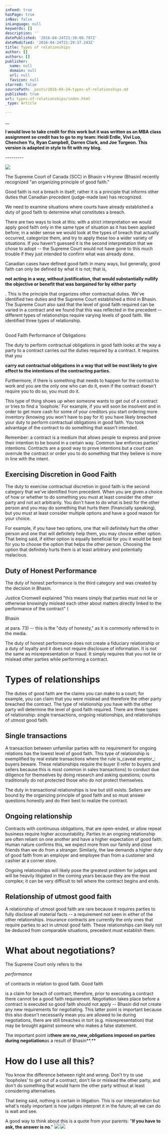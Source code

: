 ```yaml
---
inFeed: true
hasPage: true
inNav: false
inLanguage: null
keywords: []
description: ''
datePublished: '2016-04-24T21:30:08.797Z'
dateModified: '2016-04-24T21:29:37.243Z'
title: Types of relationships
author: []
authors: []
publisher:
  name: null
  domain: null
  url: null
  favicon: null
starred: false
sourcePath: _posts/2016-04-24-types-of-relationships.md
published: true
url: types-of-relationships/index.html
_type: Article

---
```

__

__I would love to take credit for this work but it was written as an MBA class assignment so credit has to go to my team: Heidi Erdle, Vivi Luo, Chenchen Yu, Ryan Campbell, Darren Clark, and Joe Turgeon. This version is adapted in style to fit with my blog.__

_---------_

![](https://the-grid-user-content.s3-us-west-2.amazonaws.com/95a7f934-7f08-4dfc-adcb-0203978fd7db.jpg)

The Supreme Court of Canada (SCC) in Bhasin v Hrynew (Bhasin) recently recognized "an organizing principle of good faith."

Good faith is not a breach in itself; rather it is a principle that informs other duties that Canadian precedent (judge-made law) has recognized.

We need to examine situations where courts have already established a duty of good faith to determine what constitutes a breach.

There are two ways to look at this: with a strict interpretation we would apply good faith only in the same type of situation as it has been applied before; in a wider sense we would look at the types of breach that actually occurred, categorize them, and try to apply these too a wider variety of situations. If you haven't guessed it is the second interpretation that we chose to adopt -- the Supreme Court would not have gone to this much trouble if they just intended to confirm what was already done.

Canadian cases have defined good faith in many ways, but generally, good faith can only be defined by what it is not; that is,

**not acting in a way, without justification, that would substantially nullify the objective or benefit that was bargained for by either party**

. This is the principle that organizes other contractual duties. We've identified two duties and the Supreme Court established a third in Bhasin. The Supreme Court also said that the level of good faith required can be varied in a contract and we found that this was reflected in the precedent -- different types of relationships require varying levels of good faith. We identified three types of relationship.

## 

Good Faith Performance of Obligations

The duty to perform contractual obligations in good faith looks at the way a party to a contract carries out the duties required by a contract. It requires that you

**carry out contractual obligations in a way that will be most likely to give effect to the intentions of the contracting parties.**

Furthermore, if there is something that needs to happen for the contract to work and you are the only one who can do it, even if the contract doesn't require you to do so, you must do it.

This type of thing shows up when someone wants to get out of a contract or tries to find a 'loophole.' For example, if you will soon be insolvent and in order to get more cash for some of your creditors you start ordering more inventory (knowing you won't have to pay for it) you have likely breached your duty to perform contractual obligations in good faith. You took advantage of the contract to do something that wasn't intended.

Remember: a contract is a medium that allows people to express and prove their intention to be bound in a certain way. Common law enforces parties' intentions. Contracts are a good way to prove intentions but a court can overrule the contract or order you to do something that they believe is more in line with the intent.

## Exercising Discretion in Good Faith

The duty to exercise contractual discretion in good faith is the second category that we've identified from precedent. When you are given a choice of how or whether to do something you must at least consider the other party and not act arbitrarily. You don't have to do what is best for the other person and you may do something that hurts them (financially speaking), but you must at least consider multiple options and have a good reason for your choice.

For example, if you have two options, one that will definitely hurt the other person and one that will definitely help them, you may choose either option. That being said, if either option is equally beneficial for you it would be best for you to choose the option that helps the other person. Choosing the option that definitely hurts them is at least arbitrary and potentially malacious.

## Duty of Honest Performance

The duty of honest performance is the third category and was created by the decision in Bhasin.

Justice Cromwell explained "this means simply that parties must not lie or otherwise knowingly mislead each other about matters directly linked to the performance of the contract" (

Bhasin

at para. 73) -- this is the "duty of honesty," as it is commonly referred to in the media. 

The duty of honest performance does not create a fiduciary relationship or a duty of loyalty and it does not require disclosure of information. It is not the same as misrepresentation or fraud. It simply requires that you not lie or mislead other parties while performing a contract.

# Types of relationships

The duties of good faith are the claims you can make to a court; for example, you can claim that you were mislead and therefore the other party breached the contract. The type of relationship you have with the other party will determine the level of good faith required. There are three types of relationship: single transactions, ongoing relationships, and relationships of utmost good faith.

## Single transactions

A transaction between unfamiliar parties with no requirement for ongoing relations has the lowest level of good faith. This type of relationship is exemplified by real estate transactions where the rule is_caveat emptor_: buyers beware. These relationships require the buyer (I refer to buyers and sellers because this is most common in sales transactions) to conduct due diligence for themselves by doing research and asking questions; courts traditionally do not protected those who do not protect themselves.

The duty in transactional relationships is low but still exists. Sellers are bound by the organizing principle of good faith and so must answer questions honestly and do their best to realize the contract.

## Ongoing relationship

Contracts with continuous obligations, that are open-ended, or allow repeat business require higher accountability. Parties in an ongoing relationship are often reliant on one another and have a higher expectation of good faith. Human nature confirms this, we expect more from our family and close friends than we do from a stranger. Similarly, the law demands a higher duty of good faith from an employer and employee than from a customer and cashier at a corner store. 

Ongoing relationships will likely pose the greatest problem for judges and will be heavily litigated in the coming years because they are the most complex; it can be very difficult to tell where the contract begins and ends.

## Relationship of utmost good faith

A relationship of utmost good faith are rare because it requires parties to fully disclose all material facts -- a requirement not seen in either of the other relationships. Insurance contracts are currently the only ones that require parties to act in utmost good faith. These relationships can likely not be deduced from comparable situations, precedent must establish them.

# What about negotiations?

The Supreme Court only refers to the

[][0]_performance_

of contracts in relation to good faith. Good faith

is a claim for breach of contract; therefore, prior to executing a contract there cannot be a good faith requirement. Negotiation takes place before a contract is executed so good faith should not apply -- Bhasin did not create any new requirements for negotiating. This latter point is important because this also doesn't necessarily mean you are allowed to lie during negotiations, there are still breaches in tort (e.g. misrepresentation) that may be brought against someone who makes a false statement.

The important point is**there are no_new_obligations imposed on parties during negotiation**as a result of Bhasin**.**

# How do I use all this?

You know the difference between right and wrong. Don't try to use 'loopholes' to get out of a contract, don't lie or mislead the other party, and don't do something that would harm the other party without at least considering alternatives.

That being said, nothing is certain in litigation. This is our interpretation but what's really important is how judges interpret it in the future; all we can do is wait and see.

A good way to think about this is a quote from your parents: "**If you have to ask, the answer is no**."
![](https://the-grid-user-content.s3-us-west-2.amazonaws.com/c7303c4a-e7e2-47cb-b515-41ca2fe693f9.jpg)
![](https://the-grid-user-content.s3-us-west-2.amazonaws.com/ebbd1590-f0ff-4bb6-805f-dfdeba5ed808.jpg)

[0]: http://www.canlii.org/en/ca/scc/doc/2014/2014scc71/2014scc71.html